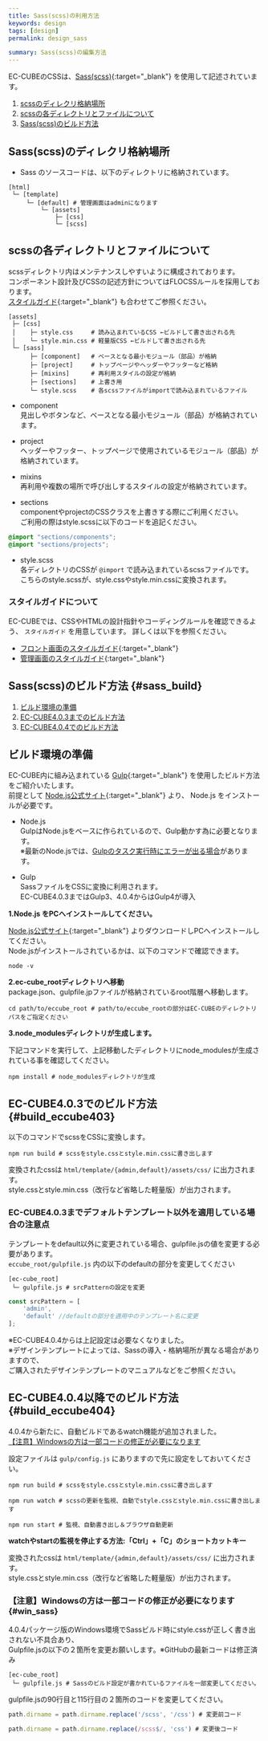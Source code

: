 ```yaml
---
title: Sass(scss)の利用方法
keywords: design 
tags: [design]
permalink: design_sass

summary: Sass(scss)の編集方法
---
```


EC-CUBEのCSSは、[Sass(scss)](http://sass-lang.com){:target="_blank"} を使用して記述されています。

1. [scssのディレクリ格納場所](#scssのディレクリ格納場所)
1. [scssの各ディレクトリとファイルについて](#scssの各ディレクトリとファイルについて)
1. [Sass(scss)のビルド方法](#sass_build)


## Sass(scss)のディレクリ格納場所
- Sass のソースコードは、以下のディレクトリに格納されています。

```
[html]
 └─ [template]
     └─ [default] # 管理画面はadminになります
         └─ [assets]
             ├─ [css]
             └─ [scss]
```

## scssの各ディレクトリとファイルについて

scssディレクトリ内はメンテナンスしやすいように構成されております。<br>
コンポーネント設計及びCSSの記述方針についてはFLOCSSルールを採用しております。<br>
[スタイルガイド](https://github.com/EC-CUBE/Eccube-Styleguide){:target="_blank"} も合わせてご参照ください。

```
[assets]
 ├─ [css]
 │    ├─ style.css     # 読み込まれているCSS ←ビルドして書き出される先
 │    └─ style.min.css # 軽量版CSS ←ビルドして書き出される先
 └─ [sass]
      ├─ [component]   # ベースとなる最小モジュール（部品）が格納
      ├─ [project]     # トップページやヘッダーやフッターなど格納
      ├─ [mixins]      # 再利用スタイルの設定が格納
      ├─ [sections]    # 上書き用
      └─ style.scss    # 各scssファイルがimportで読み込まれているファイル
```

- component<br>
  見出しやボタンなど、ベースとなる最小モジュール（部品）が格納されています。<br>

- project<br>
  ヘッダーやフッター、トップページで使用されているモジュール（部品）が格納されています。<br>

- mixins <br>
  再利用や複数の場所で呼び出しするスタイルの設定が格納されています。

- sections<br>
  componentやprojectのCSSクラスを上書きする際にご利用ください。<br>
  ご利用の際はstyle.scssに以下のコードを追記ください。

```css
@import "sections/components";
@import "sections/projects";
```

- style.scss<br>
  各ディレクトリのCSSが `@import` で読み込まれているscssファイルです。<br>
  こちらのstyle.scssが、style.cssやstyle.min.cssに変換されます。
  
  
### スタイルガイドについて

EC-CUBEでは、CSSやHTMLの設計指針やコーディングルールを確認できるよう、 `スタイルガイド` を用意しています。
詳しくは以下を参照ください。

- [フロント画面のスタイルガイド](https://github.com/EC-CUBE/Eccube-Styleguide){:target="_blank"}
- [管理画面のスタイルガイド](https://github.com/EC-CUBE/Eccube-Styleguide-Admin){:target="_blank"} 




## Sass(scss)のビルド方法 {#sass_build}

1. [ビルド環境の準備](#ビルド環境の準備)
1. [EC-CUBE4.0.3までのビルド方法](#build_eccube403)
1. [EC-CUBE4.0.4でのビルド方法](#build_eccube404)


## ビルド環境の準備

EC-CUBE内に組み込まれている [Gulp](https://gulpjs.com/){:target="_blank"} を使用したビルド方法をご紹介いたします。<br>
前提として [Node.js公式サイト](https://nodejs.org/ja/){:target="_blank"} より、 Node.js をインストールが必要です。

- Node.js<br>
  GulpはNode.jsをベースに作られているので、Gulp動かす為に必要となります。<br>
  ※最新のNode.jsでは、[Gulpのタスク実行時にエラーが出る場合](https://qiita.com/KKKarin/items/bbb424fd93ef523a741a)があります。

- Gulp<br>
  SassファイルをCSSに変換に利用されます。<br>
  EC-CUBE4.0.3まではGulp3、4.0.4からはGulp4が導入


**1.Node.js をPCへインストールしてください。**<br>

[Node.js公式サイト](https://nodejs.org/ja/){:target="_blank"} よりダウンロードしPCへインストールしてください。<br>
Node.jsがインストールされているかは、以下のコマンドで確認できます。
```shell
node -v
```

**2.ec-cube_rootディレクトリへ移動**<br>
package.json、gulpfile.jpファイルが格納されているroot階層へ移動します。

```shell
cd path/to/eccube_root # path/to/eccube_rootの部分はEC-CUBEのディレクトリパスをご指定ください
```

**3.node_modulesディレクトリが生成します。**<br>

下記コマンドを実行して、上記移動したディレクトリにnode_modulesが生成されている事を確認してください。

```shell
npm install # node_modulesディレクトリが生成
```


## EC-CUBE4.0.3でのビルド方法 {#build_eccube403}

以下のコマンドでscssをCSSに変換します。

```shell
npm run build # scssをstyle.cssとstyle.min.cssに書き出します 
```

変換されたcssは `html/template/{admin,default}/assets/css/` に出力されます。<br>
style.cssとstyle.min.css（改行など省略した軽量版）が出力されます。


### EC-CUBE4.0.3までデフォルトテンプレート以外を適用している場合の注意点

テンプレートをdefault以外に変更されている場合、gulpfile.jsの値を変更する必要があります。<br>
`eccube_root/gulpfile.js` 内の以下のdefaultの部分を変更してください
```
[ec-cube_root]
 └─ gulpfile.js # srcPatternの設定を変更
```

```js
const srcPattern = [
    'admin',
    'default' //defaultの部分を適用中のテンプレート名に変更
];
```
※EC-CUBE4.0.4からは上記設定は必要なくなりました。<br>
※デザインテンプレートによっては、Sassの導入・格納場所が異なる場合がありますので、<br>
ご購入されたデザインテンプレートのマニュアルなどをご参照ください。


## EC-CUBE4.0.4以降でのビルド方法 {#build_eccube404}

4.0.4から新たに、自動ビルドであるwatch機能が追加されました。<br>
[【注意】Windowsの方は一部コードの修正が必要になります](#win_sass)

設定ファイルは `gulp/config.js` にありますので先に設定をしておいてください。

```shell
npm run build # scssをstyle.cssとstyle.min.cssに書き出します 
```
```shell
npm run watch # scssの更新を監視、自動でstyle.cssとstyle.min.cssに書き出します
```
```shell
npm run start # 監視、自動書き出し＆ブラウザ自動更新
```

**watchやstartの監視を停止する方法:「Ctrl」+「C」のショートカットキー**


変換されたcssは `html/template/{admin,default}/assets/css/` に出力されます。<br>
style.cssとstyle.min.css（改行など省略した軽量版）が出力されます。



### 【注意】Windowsの方は一部コードの修正が必要になります {#win_sass}

4.0.4パッケージ版のWindows環境でSassビルド時にstyle.cssが正しく書き出されない不具合あり、<br>
Gulpfile.jsの以下の２箇所を変更お願いします。※GitHubの最新コードは修正済み

```
[ec-cube_root]
 └─ gulpfile.js # Sassのビルド設定が書かれているファイルを一部変更してください。
```
gulpfile.jsの90行目と115行目の２箇所のコードを変更してください。
```js
path.dirname = path.dirname.replace('/scss', '/css') # 変更前コード
```

```js
path.dirname = path.dirname.replace(/scss$/, 'css') # 変更後コード
```
